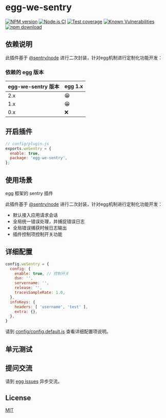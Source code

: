 # egg-we-sentry

[![NPM version][npm-image]][npm-url]
[![Node.js CI](https://github.com/Cristianoying/egg-we-sentry/actions/workflows/nodejs.yml/badge.svg)](https://github.com/Cristianoying/egg-we-sentry/actions/workflows/nodejs.yml)
[![Test coverage][codecov-image]][codecov-url]
[![Known Vulnerabilities][snyk-image]][snyk-url]
[![npm download][download-image]][download-url]


[npm-image]: https://img.shields.io/npm/v/egg-we-sentry.svg?style=flat-square
[npm-url]: https://npmjs.org/package/egg-we-sentry
[travis-image]: https://img.shields.io/travis/eggjs/egg-we-sentry.svg?style=flat-square
[travis-url]: https://travis-ci.org/eggjs/egg-we-sentry
[codecov-image]: https://img.shields.io/codecov/c/github/eggjs/egg-we-sentry.svg?style=flat-square
[codecov-url]: https://codecov.io/github/eggjs/egg-we-sentry?branch=master
[david-image]: https://img.shields.io/david/eggjs/egg-we-sentry.svg?style=flat-square
[david-url]: https://david-dm.org/eggjs/egg-we-sentry
[snyk-image]: https://snyk.io/test/npm/egg-we-sentry/badge.svg?style=flat-square
[snyk-url]: https://snyk.io/test/npm/egg-we-sentry
[download-image]: https://img.shields.io/npm/dm/egg-we-sentry.svg?style=flat-square
[download-url]: https://npmjs.org/package/egg-we-sentry
<!--
Description here.
-->

## 依赖说明

此插件基于 [@sentry/node](https://docs.sentry.io/platforms/node/) 进行二次封装，针对egg机制进行定制化功能开发：
### 依赖的 egg 版本

egg-we-sentry 版本 | egg 1.x
--- | ---
2.x | 😁
1.x | 😁
0.x | ❌


## 开启插件

```js
// config/plugin.js
exports.weSentry = {
  enable: true,
  package: 'egg-we-sentry',
};
```

## 使用场景
egg 框架的 sentry 插件

此插件基于 [@sentry/node](https://docs.sentry.io/platforms/node/) 进行二次封装，针对egg机制进行定制化功能开发：

* 默认接入应用请求会话
* 全局统一错误处理，并捕捉错误日志
* 全局错误捕获时候日志输出
* 插件控制项控制开关功能

## 详细配置
```js
config.weSentry = {
  config: {
    enable: true, // 控制开关
    dsn: '',
    servername: '',
    release: '',
    tracesSampleRate: 1.0,
  },
  infoKeys: {
    headers: [ 'username', 'test' ],
    extra: {},
  },
}
```
请到 [config/config.default.js](config/config.default.js) 查看详细配置项说明。

## 单元测试


## 提问交流

请到 [egg issues](https://github.com/Cristianoying/egg-we-sentry/issues) 异步交流。

## License

[MIT](LICENSE)
